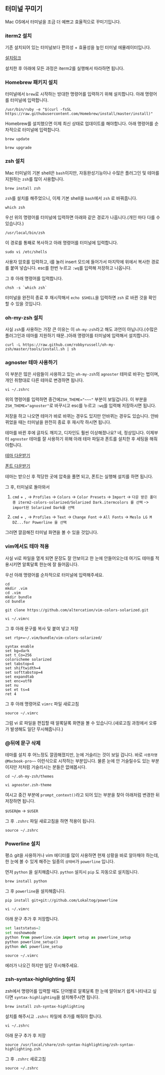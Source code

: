 ## 터미널 꾸미기
Mac OS에서 터미널을 조금 더 예쁘고 효율적으로 꾸미기입니다.

### iterm2 설치
기존 설치되어 있는 터미널보다 편의성 + 효율성을 높인 터미널 에뮬레이터입니다.

[설치링크](https://www.iterm2.com)

설치한 후 아래에 모든 과정은 iterm2를 실행해서 따라하면 됩니다.

### Homebrew 패키지 설치
터미널에서 `brew`로 시작하는 방대한 명령어를 입력하기 위해 설치합니다. 아래 명령어를 터미널에 입력합니다.

```
/usr/bin/ruby -e "$(curl -fsSL https://raw.githubusercontent.com/Homebrew/install/master/install)"
```
Homebrew를 설치했으면 이제 최신 상태로 업데이트를 해야합니다. 아래 명령어를 순차적으로 터미널에 입력합니다.

```
brew update
```
``` 
brew upgrade
```

### zsh 설치
Mac 터미널의 기본 shell은 `bash`이지만, 자동완성기능이나 수많은 플러그인 및 테마를 지원하는 `zsh`를 많이 사용합니다.

```
brew install zsh
```
`zsh`를 설치를 해주었으니, 이제 기본 shell을 `bash`에서 `zsh` 로 바꿔줍니다.


```
which zsh
```
우선 위의 명령어를 터미널에 입력하면 아래와 같은 경로가 나옵니다.(개인 마다 다를 수 있습니다.)

`/usr/local/bin/zsh
`

이 경로를 통째로 복사하고 아래 명령어를 터미널에 입력합니다.

```
sudo vi /etc/shells
```

사용자 암호를 입력하고, i를 눌러 insert 모드에 들어가서 마지막에 위에서 복사한 경로를 붙여 넣습니다. esc를 한번 누르고 `:wq`를 입력해 저장하고 나옵니다.

그 후 아래 명령어를 입력합니다.

```
chsh -s `which zsh` 
```

터미널을 완전히 종료 후 재시작해서 `echo $SHELL`을 입력하면 `zsh` 로 바뀐 것을 확인할 수 있을 것입니다.

### oh-my-zsh 설치
사실 `zsh`를 사용하는 가장 큰 이유는 이 `oh-my-zsh`라고 해도 과언이 아닙니다.(수많은 플러그인과 테마를 지원하기 때문..)아래 명령어를 터미널에 입력해서 설치합니다.

```
curl -L https://raw.github.com/robbyrussell/oh-my-zsh/master/tools/install.sh | sh
```

### agnoster 테마 사용하기
이 부분은 많은 사람들이 사용하고 있는 `oh-my-zsh`의 `agnoster` 테마로 바꾸는 법이며, 개인 취향대로 다른 테마로 변경하면 됩니다.

```
vi ~/.zshrc
```

위의 명령어를 입력하면 중간에`ZSH_THEME="~~~"` 부분이 보일겁니다. 이 부분을 `ZSH_THEME="agnoster"`로 바꾸시고 esc를 누르고 `:wq`를 입력해 저장하시면 됩니다. 

저장을 하고 나오면 테마가 바로 바뀌는 경우도 있지만 안바뀌는 경우도 있습니다. 안바뀌었을 때는 터미널을 완전히 종료 후 재시작 하시면 됩니다.

테마를 바뀐 후에 글자도 깨지고, 디자인도 훨씬 이상해졌나요? 네, 정상입니다. 이제부터 `agnoster` 테마를 잘 사용하기 위해 아래 테마 파일과 폰트를 설치한 후 세팅을 해줘야합니다.

[테마 다운받기](http://ethanschoonover.com/solarized/files/solarized.zip)

[폰트 다운받기](https://github.com/powerline/fonts/blob/master/Meslo%20Dotted/Meslo%20LG%20M%20DZ%20Regular%20for%20Powerline.ttf)

테마는 받으신 후 적당한 곳에 압축을 풀면 되고, 폰트는 실행해 설치를 하면 됩니다.

그 후, 터미널로 돌아와서 

1. `cmd` + `,` -> `Profiles` -> `Colors` -> `Color Presets` -> `Import` -> `다운 받은 폴더 중 iterm2-colors-solarized/Solarized Dark.itermcolors 를 선택` -> `import된 Solarized Dark를 선택`

2. `cmd` + `,` -> `Profiles` -> `Text` -> `Change Font` -> `All Fonts` -> `Meslo LG M DZ...for Powerline 을 선택` 

그러면 깔끔해진 터미널 화면을 볼 수 있을 것입니다.

### vim에서도 테마 적용
사실 vi로 파일을 열게 되면 문장도 잘 안보이고 한 눈에 안들어오는데 여기도 테마를 적용시키면 알록달록 한눈에 잘 들어옵니다.

우선 아래 명령어를 순차적으로 터미널에 입력해주세요.

```
cd
mkdir .vim
cd .vim
mkdir bundle
cd bundle
```
```
git clone https://github.com/altercation/vim-colors-solarized.git
```
```
vi ~/.vimrc
```
그 후 아래 문구를 복사 및 붙여 넣고 저장

```
set rtp+=~/.vim/bundle/vim-colors-solarized/
 
syntax enable
set bg=dark
set t_Co=256
colorscheme solarized
set tabstop=4
set shiftwidth=4
set softtabstop=4
set expandtab
set enc=utf8
set nu
set et ts=4
ret 4
```

그 후 아래 명령어로 `vimrc` 파일 새로고침

```
source ~/.vimrc
```

그럼 vi 로 파일을 편집할 때 알록달록 화면을 볼 수 있습니다.(새로고침 과정에서 오류가 발생해도 일단 무시해줍니다.)

### @뒤에 문구 삭제
테마를 설치 후 어느정도 깔끔해졌지만, 눈에 거슬리는 것이 보일 겁니다. 바로 `사용자명@Macbook-pro~~` 이런식으로 시작하는 부분입니다. 물론 눈에 안 거슬릴수도 있는 부분이지만 저처럼 거슬리시는 분들은 없애봅시다.

```
cd ~/.oh-my-zsh/themes
```
```
vi agnoster.zsh-theme
```

여시고 중간 부분에 `prompt_context()`라고 되어 있는 부분을 찾아 아래처럼 변경한 뒤 저장하면 됩니다. 


`$USER@m` -> `$USER`


그 후 `.zshrc` 파일 새로고침을 하면 적용이 됩니다.

```
source ~/.zshrc
```

### Powerline 설치
평소 git을 사용하거나 vim 에디터를 많이 사용하면 현재 상황을 바로 알아채야 하는데, 한 눈에 볼 수 있게 해주는 일종의 `상태바`가 `powerline` 입니다.

먼저 `python` 을 설치해줍니다. `python` 설치시 `pip` 도 자동으로 설치됩니다.

```
brew install python
```

그 후 `powerline`을 설치해줍니다.

```
pip install git+git://github.com/Lokaltog/powerline
```
```
vi ~/.vimrc
```
아래 문구 추가 후 저장합니다.

```python
set laststatus=2
set noshowmode
python from powerline.vim import setup as powerline_setup
python powerline_setup()
python del powerline_setup
```
```
source ~/.vimrc
```
에러가 나오긴 하지만 일단 무시해주세요.

### zsh-syntax-highlighting 설치
zsh에서 명령어를 입력할 때도 단어별로 알록달록 한 눈에 알아보기 쉽게 나타내고 싶다면 `syntax-highlighting`을 설치해주시면 됩니다.

```
brew install zsh-syntax-highlighting
```
설치를 해주시고 `.zshrc` 파일에 추가를 해줘야 합니다.

```
vi ~/.zshrc
```

아래 문구 추가 후 저장

`source /usr/local/share/zsh-syntax-highlighting/zsh-syntax-highlighting.zsh`

그 후 `.zshrc` 새로고침

```
source ~/.zshrc
```



